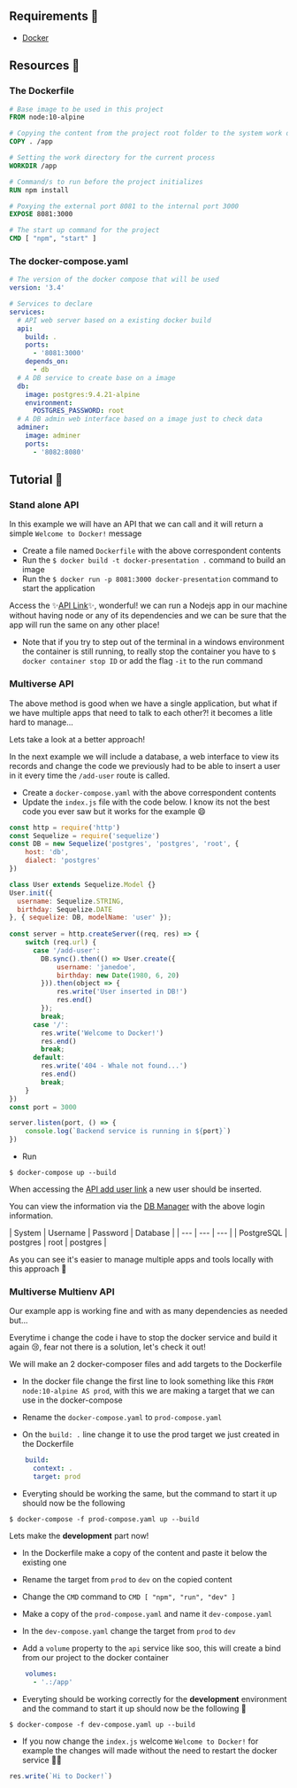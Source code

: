 ## Requirements 🔨
- [Docker](https://docker.com)

## Resources 📜
### The Dockerfile 
```Dockerfile
# Base image to be used in this project
FROM node:10-alpine

# Copying the content from the project root folder to the system work directory
COPY . /app

# Setting the work directory for the current process
WORKDIR /app

# Command/s to run before the project initializes
RUN npm install

# Poxying the external port 8081 to the internal port 3000
EXPOSE 8081:3000

# The start up command for the project
CMD [ "npm", "start" ]
```

### The docker-compose.yaml
```yaml
# The version of the docker compose that will be used
version: '3.4'

# Services to declare
services: 
  # API web server based on a existing docker build
  api:
    build: .
    ports: 
      - '8081:3000'
    depends_on: 
      - db
  # A DB service to create base on a image
  db:
    image: postgres:9.4.21-alpine
    environment: 
      POSTGRES_PASSWORD: root
  # A DB admin web interface based on a image just to check data
  adminer:
    image: adminer
    ports:
      - '8082:8080'
```

## Tutorial 📘
### Stand alone API
In this example we will have an API that we can call and it will return a simple ``Welcome to Docker!`` message

- Create a file named ``Dockerfile`` with the above correspondent contents
- Run the ``$ docker build -t docker-presentation .`` command to build an image
- Run the ``$ docker run -p 8081:3000 docker-presentation`` command to start the application

Access the ✨[API Link](http://localhost:8081)✨, wonderful! we can run a Nodejs app in our machine without having node or any of its dependencies and we can be sure that the app will run the same on any other place!

- Note that if you try to step out of the terminal in a windows environment the container is still running, to really stop the container you have to ``$ docker container stop ID`` or add the flag ``-it`` to the run command

### Multiverse API
The above method is good when we have a single application, but what if we have multiple apps that need to talk to each other?! it becomes a litle hard to manage...

Lets take a look at a better approach!

In the next example we will include a database, a web interface to view its records and change the code we previously had to be able to insert a user in it every time the ``/add-user`` route is called.

- Create a ``docker-compose.yaml`` with the above correspondent contents
- Update the ``index.js`` file with the code below. I know its not the best code you ever saw but it works for the example 😄
```javascript
const http = require('http')
const Sequelize = require('sequelize')
const DB = new Sequelize('postgres', 'postgres', 'root', {
    host: 'db',
    dialect: 'postgres'
})

class User extends Sequelize.Model {}
User.init({
  username: Sequelize.STRING,
  birthday: Sequelize.DATE
}, { sequelize: DB, modelName: 'user' });
  
const server = http.createServer((req, res) => {
    switch (req.url) {
      case '/add-user':
        DB.sync().then(() => User.create({
            username: 'janedoe',
            birthday: new Date(1980, 6, 20)
        })).then(object => {
            res.write('User inserted in DB!')
            res.end()
        });
        break;
      case '/':
        res.write('Welcome to Docker!')
        res.end()
        break;
      default:
        res.write('404 - Whale not found...')
        res.end()
        break;
    }
})
const port = 3000

server.listen(port, () => {
    console.log(`Backend service is running in ${port}`)
})
```
- Run 
```shell
$ docker-compose up --build
```

When accessing the [API add user link](http://localhost:8081/add-user) a new user should be inserted.

You can view the information via the [DB Manager](http://localhost:8082) with the above login information.

| System | Username | Password | Database |
| --- | --- | --- |
| PostgreSQL | postgres | root | postgres |

As you can see it's easier to manage multiple apps and tools locally with this approach 🐳

### Multiverse Multienv API
Our example app is working fine and with as many dependencies as needed but...

Everytime i change the code i have to stop the docker service and build it again 😢, fear not there is a solution, let's check it out!

We will make an 2 docker-composer files and add targets to the Dockerfile

- In the docker file change the first line to look something like this ``FROM node:10-alpine AS prod``, with this we are making a target that we can use in the docker-compose

- Rename the ``docker-compose.yaml`` to ``prod-compose.yaml``

- On the ``build: .`` line change it to use the prod target we just created in the Dockerfile
```yaml
    build: 
      context: .
      target: prod
```

- Everyting should be working the same, but the command to start it up should now be the following

```shell
$ docker-compose -f prod-compose.yaml up --build
```
Lets make the **development** part now!

- In the Dockerfile make a copy of the content and paste it below the existing one

- Rename the target from ``prod`` to ``dev`` on the copied content

- Change the ``CMD`` command to ``CMD [ "npm", "run", "dev" ]``

- Make a copy of the ``prod-compose.yaml`` and name it ``dev-compose.yaml``

- In the ``dev-compose.yaml`` change the target from ``prod`` to ``dev``

- Add a ``volume`` property to the ``api`` service like soo, this will create a bind from our project to the docker container
```yaml
    volumes:
      - '.:/app'
```

- Everyting should be working correctly for the **development** environment and the command to start it up should now be the following 🤞

```shell
$ docker-compose -f dev-compose.yaml up --build
```

- If you now change the ``index.js`` welcome ``Welcome to Docker!`` for example the changes will made without the need to restart the docker service 🎉🎉
```javascript
res.write(`Hi to Docker!`)
```

